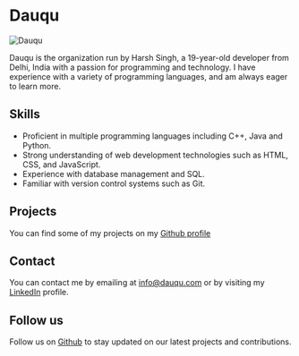 # Dauqu

![Dauqu](https://img.shields.io/badge/Dauqu-blue)

Dauqu is the organization run by Harsh Singh, a 19-year-old developer from Delhi, India with a passion for programming and technology. I have experience with a variety of programming languages, and am always eager to learn more.

## Skills
- Proficient in multiple programming languages including C++, Java and Python.
- Strong understanding of web development technologies such as HTML, CSS, and JavaScript.
- Experience with database management and SQL.
- Familiar with version control systems such as Git.

## Projects
You can find some of my projects on my [Github profile](https://github.com/dauqu) 

## Contact
You can contact me by emailing at [info@dauqu.com](info@dauqu.com) or by visiting my [LinkedIn](https://www.linkedin.com/in/harsh-singh-7a89791a9/) profile.

## Follow us
Follow us on [Github](https://github.com/dauqu) to stay updated on our latest projects and contributions.
